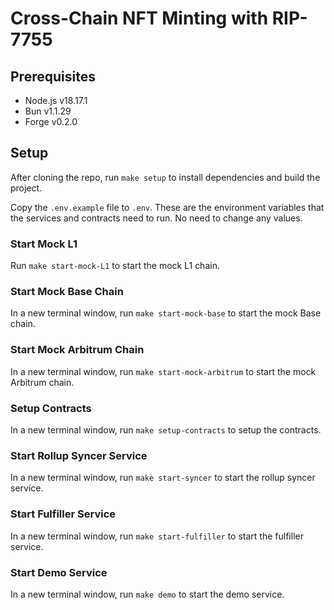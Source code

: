 # Cross-Chain NFT Minting with RIP-7755

## Prerequisites

- Node.js v18.17.1
- Bun v1.1.29
- Forge v0.2.0

## Setup

After cloning the repo, run `make setup` to install dependencies and build the project.

Copy the `.env.example` file to `.env`. These are the environment variables that the services and contracts need to run. No need to change any values.

### Start Mock L1

Run `make start-mock-L1` to start the mock L1 chain.

### Start Mock Base Chain

In a new terminal window, run `make start-mock-base` to start the mock Base chain.

### Start Mock Arbitrum Chain

In a new terminal window, run `make start-mock-arbitrum` to start the mock Arbitrum chain.

### Setup Contracts

In a new terminal window, run `make setup-contracts` to setup the contracts.

### Start Rollup Syncer Service

In a new terminal window, run `make start-syncer` to start the rollup syncer service.

### Start Fulfiller Service

In a new terminal window, run `make start-fulfiller` to start the fulfiller service.

### Start Demo Service

In a new terminal window, run `make demo` to start the demo service.
